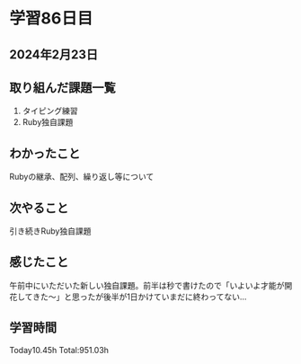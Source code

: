# 学習86日目
## 2024年2月23日
## 取り組んだ課題一覧
1. タイピング練習
2. Ruby独自課題
## わかったこと
Rubyの継承、配列、繰り返し等について
## 次やること
引き続きRuby独自課題
## 感じたこと
午前中にいただいた新しい独自課題。前半は秒で書けたので「いよいよ才能が開花してきた〜」と思ったが後半が1日かけていまだに終わってない…
## 学習時間
 Today10.45h
 Total:951.03h
